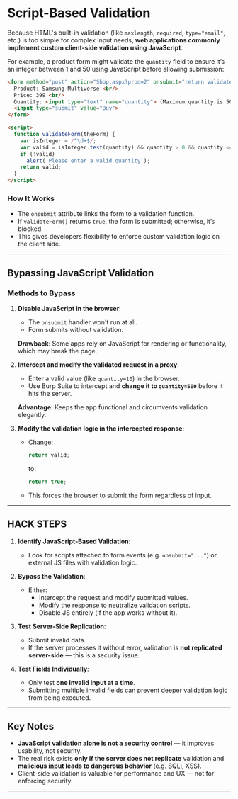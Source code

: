 # Script-Based Validation


Because HTML's built-in validation (like `maxlength`, `required`, `type="email"`, etc.) is too simple for complex input needs, **web applications commonly implement custom client-side validation using JavaScript**.

For example, a product form might validate the `quantity` field to ensure it’s an integer between 1 and 50 using JavaScript before allowing submission:

```html
<form method="post" action="Shop.aspx?prod=2" onsubmit="return validateForm(this)">
  Product: Samsung Multiverse <br/>
  Price: 399 <br/>
  Quantity: <input type="text" name="quantity"> (Maximum quantity is 50)<br/>
  <input type="submit" value="Buy">
</form>

<script>
  function validateForm(theForm) {
    var isInteger = /^\d+$/;
    var valid = isInteger.test(quantity) && quantity > 0 && quantity <= 50;
    if (!valid)
      alert('Please enter a valid quantity');
    return valid;
  }
</script>
```

### How It Works

- The `onsubmit` attribute links the form to a validation function.
- If `validateForm()` returns `true`, the form is submitted; otherwise, it’s blocked.
- This gives developers flexibility to enforce custom validation logic on the client side.

---

## Bypassing JavaScript Validation

### Methods to Bypass

1. **Disable JavaScript in the browser**:
   - The `onsubmit` handler won't run at all.
   - Form submits without validation.

   **Drawback**: Some apps rely on JavaScript for rendering or functionality, which may break the page.

2. **Intercept and modify the validated request in a proxy**:
   - Enter a valid value (like `quantity=10`) in the browser.
   - Use Burp Suite to intercept and **change it to `quantity=500`** before it hits the server.

   **Advantage**: Keeps the app functional and circumvents validation elegantly.

3. **Modify the validation logic in the intercepted response**:
   - Change:
     ```javascript
     return valid;
     ```
     to:
     ```javascript
     return true;
     ```
   - This forces the browser to submit the form regardless of input.

---

## HACK STEPS

1. **Identify JavaScript-Based Validation**:
   - Look for scripts attached to form events (e.g. `onsubmit="..."`) or external JS files with validation logic.

2. **Bypass the Validation**:
   - Either:
     - Intercept the request and modify submitted values.
     - Modify the response to neutralize validation scripts.
     - Disable JS entirely (if the app works without it).

3. **Test Server-Side Replication**:
   - Submit invalid data.
   - If the server processes it without error, validation is **not replicated server-side** — this is a security issue.

4. **Test Fields Individually**:
   - Only test **one invalid input at a time**.
   - Submitting multiple invalid fields can prevent deeper validation logic from being executed.

---

## Key Notes

- **JavaScript validation alone is not a security control** — it improves usability, not security.
- The real risk exists **only if the server does not replicate** validation and **malicious input leads to dangerous behavior** (e.g. SQLi, XSS).
- Client-side validation is valuable for performance and UX — not for enforcing security.

--- 

